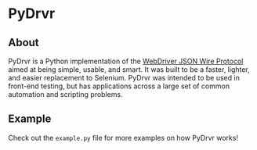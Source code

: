# PyDrvr
## About
PyDrvr is a Python implementation of the [WebDriver JSON Wire Protocol](https://code.google.com/p/selenium/wiki/JsonWireProtocol) aimed at being simple, usable, and smart. It was built to be a faster, lighter, and easier replacement to Selenium. PyDrvr was intended to be used in front-end testing, but has applications across a large set of common automation and scripting problems.

## Example
Check out the `example.py` file for more examples on how PyDrvr works!